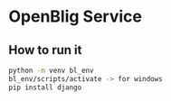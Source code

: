 # OpenBlig Service

## How to run it

```bash
python -m venv bl_env
bl_env/scripts/activate -> for windows
pip install django
```